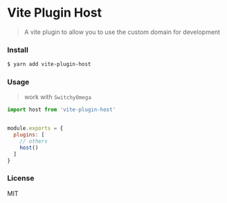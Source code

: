 # Vite Plugin Host

> A vite plugin to allow you to use the custom domain for development

### Install
```sh
$ yarn add vite-plugin-host
```

### Usage
> work with `SwitchyOmega`

```javascript
import host from 'vite-plugin-host'


module.exports = {
  plugins: [
    // others
    host()
  ]
}
```

### License
MIT
